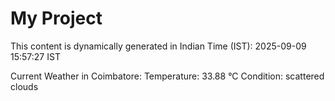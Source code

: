# My Project

This content is dynamically generated in Indian Time (IST): 2025-09-09 15:57:27 IST


Current Weather in Coimbatore:
Temperature: 33.88 °C
Condition: scattered clouds
